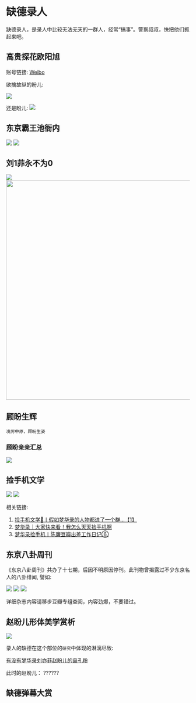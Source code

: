 # 缺德录人

缺德录人，是录人中比较无法无天的一群人，经常“搞事”。警察叔叔，快把他们抓起来吧。


## 高贵探花欧阳旭

账号链接: [Weibo](https://weibo.com/n/%E9%AB%98%E8%B4%B5%E6%8E%A2%E8%8A%B1%E6%AC%A7%E9%98%B3%E6%97%AD)

欲擒故纵的盼儿:

![](/image/lu/th-1.jpg)

还是盼儿:
![](/image/lu/th-2.jpg)


## 东京霸王池衙内

![](/image/lu/xc-1.jpg)
![](/image/lu/xc-2.jpg)





## 刘1菲永不为0
![](/image/lu/l1f.jpg)
<img src="/image/lu/l1f-2.jpg" width="600">


## 顾盼生辉

`凌厉中原，顾盼生姿`

### 顾盼亲亲汇总
![](/image/lu/kiss.bmp)


## 捡手机文学

![](/image/lu/ph-1.jpg)
![](/image/lu/ph-2.jpg)

相关链接:

1. [捡手机文学📱丨假如梦华录的人物都进了一个群...【1】 ](https://www.douban.com/group/topic/268189100/?_i=4573655Rn8heGv)
2. [梦华录｜大家快来看！我怎么天天捡手机啊](https://www.douban.com/group/topic/268924220/?_i=4573650Rn8heGv)
3. [梦华录捡手机丨陈廉豆瓣出差工作日记⑥](https://www.douban.com/group/topic/268912608/?_i=4573651Rn8heGv)


## 东京八卦周刊
《东京八卦周刊》共办了十七期，后因不明原因停刊。此刊物曾揭露过不少东京名人的八卦绯闻, 譬如:

![](/image/lu/ba-1.jpg)
![](/image/lu/ba-2.jpg)
![](/image/lu/ba-3.jpg)

详细杂志内容请移步豆瓣专组查阅，内容劲爆，不要错过。



## 赵盼儿形体美学赏析
![](/image/lu/pan.jpg)

录人的缺德在这个部位的`研究`中体现的淋漓尽致:

[有没有梦华录刘亦菲赵盼儿的鼻孔粉](https://www.douban.com/group/topic/271105834/?_i=4573252PbKEZeM,4573255EBOLKYV&dt_platform=wechat_friends&dt_dapp=1)

此时的赵盼儿： ??????


## 缺德弹幕大赏

